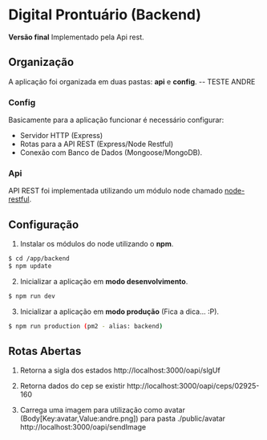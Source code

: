 # Digital Prontuário (Backend)
 **Versão final** Implementado pela Api rest.

## Organização
A aplicação foi organizada em duas pastas: **api** e **config**.
-- TESTE ANDRE
### Config
Basicamente para a aplicação funcionar é necessário configurar:
- Servidor HTTP (Express)
- Rotas para a API REST (Express/Node Restful)
- Conexão com Banco de Dados (Mongoose/MongoDB).

### Api
API REST foi implementada utilizando um módulo node chamado [node-restful](https://github.com/baugarten/node-restful).

## Configuração

1. Instalar os módulos do node utilizando o **npm**.
```sh
$ cd /app/backend
$ npm update
```

2. Inicializar a aplicação em **modo desenvolvimento**.
```sh
$ npm run dev
```

3. Inicializar a aplicação em **modo produção** (Fica a dica... :P).
```sh
$ npm run production (pm2 - alias: backend)
```

## Rotas Abertas

1. Retorna a sigla dos estados
http://localhost:3000/oapi/slgUf

2. Retorna dados do cep se existir 
http://localhost:3000/oapi/ceps/02925-160

3. Carrega uma imagem para utilização como avatar (Body[Key:avatar,Value:andre.png]) para pasta ./public/avatar
http://localhost:3000/oapi/sendImage

